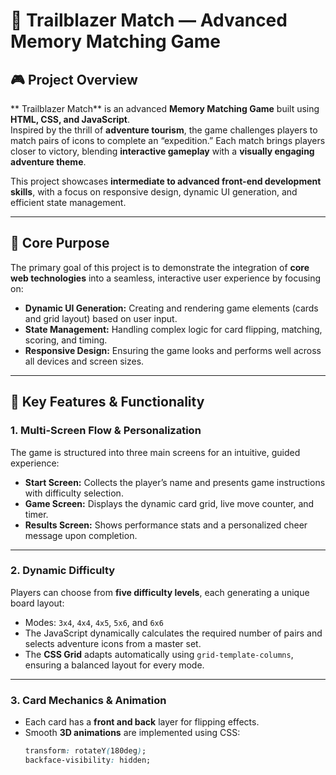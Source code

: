 # 🧩 Trailblazer Match — Advanced Memory Matching Game  

## 🎮 Project Overview  
** Trailblazer Match** is an advanced **Memory Matching Game** built using **HTML, CSS, and JavaScript**.  
Inspired by the thrill of **adventure tourism**, the game challenges players to match pairs of icons to complete an “expedition.” Each match brings players closer to victory, blending **interactive gameplay** with a **visually engaging adventure theme**.  

This project showcases **intermediate to advanced front-end development skills**, with a focus on responsive design, dynamic UI generation, and efficient state management.

---

## 🚀 Core Purpose  
The primary goal of this project is to demonstrate the integration of **core web technologies** into a seamless, interactive user experience by focusing on:  

- **Dynamic UI Generation:** Creating and rendering game elements (cards and grid layout) based on user input.  
- **State Management:** Handling complex logic for card flipping, matching, scoring, and timing.  
- **Responsive Design:** Ensuring the game looks and performs well across all devices and screen sizes.  

---

## 🧭 Key Features & Functionality  

### 1. Multi-Screen Flow & Personalization  
The game is structured into three main screens for an intuitive, guided experience:  
- **Start Screen:** Collects the player’s name and presents game instructions with difficulty selection.  
- **Game Screen:** Displays the dynamic card grid, live move counter, and timer.  
- **Results Screen:** Shows performance stats and a personalized cheer message upon completion.  

---

### 2. Dynamic Difficulty  
Players can choose from **five difficulty levels**, each generating a unique board layout:  
- Modes: `3x4`, `4x4`, `4x5`, `5x6`, and `6x6`  
- The JavaScript dynamically calculates the required number of pairs and selects adventure icons from a master set.  
- The **CSS Grid** adapts automatically using `grid-template-columns`, ensuring a balanced layout for every mode.  

---

### 3. Card Mechanics & Animation  
- Each card has a **front and back** layer for flipping effects.  
- Smooth **3D animations** are implemented using CSS:  
  ```css
  transform: rotateY(180deg);
  backface-visibility: hidden;

